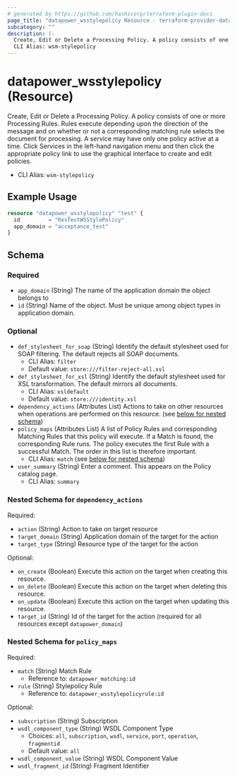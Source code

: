 ```yaml
---
# generated by https://github.com/hashicorp/terraform-plugin-docs
page_title: "datapower_wsstylepolicy Resource - terraform-provider-datapower"
subcategory: ""
description: |-
  Create, Edit or Delete a Processing Policy. A policy consists of one or more Processing Rules. Rules execute depending upon the direction of the message and on whether or not a corresponding matching rule selects the document for processing. A service may have only one policy active at a time. Click Services in the left-hand navigation menu and then click the appropriate policy link to use the graphical interface to create and edit policies.
  CLI Alias: wsm-stylepolicy
---
```


# datapower_wsstylepolicy (Resource)

Create, Edit or Delete a Processing Policy. A policy consists of one or more Processing Rules. Rules execute depending upon the direction of the message and on whether or not a corresponding matching rule selects the document for processing. A service may have only one policy active at a time. Click Services in the left-hand navigation menu and then click the appropriate policy link to use the graphical interface to create and edit policies.
  - CLI Alias: `wsm-stylepolicy`

## Example Usage

```terraform
resource "datapower_wsstylepolicy" "test" {
  id         = "ResTestWSStylePolicy"
  app_domain = "acceptance_test"
}
```

<!-- schema generated by tfplugindocs -->
## Schema

### Required

- `app_domain` (String) The name of the application domain the object belongs to
- `id` (String) Name of the object. Must be unique among object types in application domain.

### Optional

- `def_stylesheet_for_soap` (String) Identify the default stylesheet used for SOAP filtering. The default rejects all SOAP documents.
  - CLI Alias: `filter`
  - Default value: `store:///filter-reject-all.xsl`
- `def_stylesheet_for_xsl` (String) Identify the default stylesheet used for XSL transformation. The default mirrors all documents.
  - CLI Alias: `xsldefault`
  - Default value: `store:///identity.xsl`
- `dependency_actions` (Attributes List) Actions to take on other resources when operations are performed on this resource. (see [below for nested schema](#nestedatt--dependency_actions))
- `policy_maps` (Attributes List) A list of Policy Rules and corresponding Matching Rules that this policy will execute. If a Match is found, the corresponding Rule runs. The policy executes the first Rule with a successful Match. The order in this list is therefore important.
  - CLI Alias: `match` (see [below for nested schema](#nestedatt--policy_maps))
- `user_summary` (String) Enter a comment. This appears on the Policy catalog page.
  - CLI Alias: `summary`

<a id="nestedatt--dependency_actions"></a>
### Nested Schema for `dependency_actions`

Required:

- `action` (String) Action to take on target resource
- `target_domain` (String) Application domain of the target for the action
- `target_type` (String) Resource type of the target for the action

Optional:

- `on_create` (Boolean) Execute this action on the target when creating this resource.
- `on_delete` (Boolean) Execute this action on the target when deleting this resource.
- `on_update` (Boolean) Execute this action on the target when updating this resource.
- `target_id` (String) Id of the target for the action (required for all resources except `datapower_domain`)


<a id="nestedatt--policy_maps"></a>
### Nested Schema for `policy_maps`

Required:

- `match` (String) Match Rule
  - Reference to: `datapower_matching:id`
- `rule` (String) Stylepolicy Rule
  - Reference to: `datapower_wsstylepolicyrule:id`

Optional:

- `subscription` (String) Subscription
- `wsdl_component_type` (String) WSDL Component Type
  - Choices: `all`, `subscription`, `wsdl`, `service`, `port`, `operation`, `fragmentid`
  - Default value: `all`
- `wsdl_component_value` (String) WSDL Component Value
- `wsdl_fragment_id` (String) Fragment Identifier
